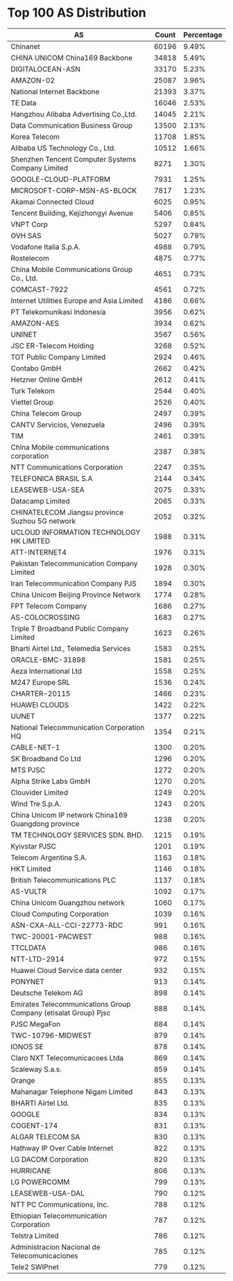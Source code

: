 # Top 100 AS Distribution
| AS | Count | Percentage |
|----|----|----|
| Chinanet | 60196 | 9.49% |
| CHINA UNICOM China169 Backbone | 34818 | 5.49% |
| DIGITALOCEAN-ASN | 33170 | 5.23% |
| AMAZON-02 | 25087 | 3.96% |
| National Internet Backbone | 21393 | 3.37% |
| TE Data | 16046 | 2.53% |
| Hangzhou Alibaba Advertising Co.,Ltd. | 14045 | 2.21% |
| Data Communication Business Group | 13500 | 2.13% |
| Korea Telecom | 11708 | 1.85% |
| Alibaba US Technology Co., Ltd. | 10512 | 1.66% |
| Shenzhen Tencent Computer Systems Company Limited | 8271 | 1.30% |
| GOOGLE-CLOUD-PLATFORM | 7931 | 1.25% |
| MICROSOFT-CORP-MSN-AS-BLOCK | 7817 | 1.23% |
| Akamai Connected Cloud | 6025 | 0.95% |
| Tencent Building, Kejizhongyi Avenue | 5406 | 0.85% |
| VNPT Corp | 5297 | 0.84% |
| OVH SAS | 5027 | 0.79% |
| Vodafone Italia S.p.A. | 4988 | 0.79% |
| Rostelecom | 4875 | 0.77% |
| China Mobile Communications Group Co., Ltd. | 4651 | 0.73% |
| COMCAST-7922 | 4561 | 0.72% |
| Internet Utilities Europe and Asia Limited | 4186 | 0.66% |
| PT Telekomunikasi Indonesia | 3956 | 0.62% |
| AMAZON-AES | 3934 | 0.62% |
| UNINET | 3567 | 0.56% |
| JSC ER-Telecom Holding | 3268 | 0.52% |
| TOT Public Company Limited | 2924 | 0.46% |
| Contabo GmbH | 2662 | 0.42% |
| Hetzner Online GmbH | 2612 | 0.41% |
| Turk Telekom | 2544 | 0.40% |
| Viettel Group | 2526 | 0.40% |
| China Telecom Group | 2497 | 0.39% |
| CANTV Servicios, Venezuela | 2496 | 0.39% |
| TIM | 2461 | 0.39% |
| China Mobile communications corporation | 2387 | 0.38% |
| NTT Communications Corporation | 2247 | 0.35% |
| TELEFONICA BRASIL S.A | 2144 | 0.34% |
| LEASEWEB-USA-SEA | 2075 | 0.33% |
| Datacamp Limited | 2065 | 0.33% |
| CHINATELECOM Jiangsu province Suzhou 5G network | 2052 | 0.32% |
| UCLOUD INFORMATION TECHNOLOGY HK LIMITED | 1988 | 0.31% |
| ATT-INTERNET4 | 1976 | 0.31% |
| Pakistan Telecommunication Company Limited | 1928 | 0.30% |
| Iran Telecommunication Company PJS | 1894 | 0.30% |
| China Unicom Beijing Province Network | 1774 | 0.28% |
| FPT Telecom Company | 1686 | 0.27% |
| AS-COLOCROSSING | 1683 | 0.27% |
| Triple T Broadband Public Company Limited | 1623 | 0.26% |
| Bharti Airtel Ltd., Telemedia Services | 1583 | 0.25% |
| ORACLE-BMC-31898 | 1581 | 0.25% |
| Aeza International Ltd | 1558 | 0.25% |
| M247 Europe SRL | 1536 | 0.24% |
| CHARTER-20115 | 1466 | 0.23% |
| HUAWEI CLOUDS | 1422 | 0.22% |
| UUNET | 1377 | 0.22% |
| National Telecommunication Corporation HQ | 1354 | 0.21% |
| CABLE-NET-1 | 1300 | 0.20% |
| SK Broadband Co Ltd | 1296 | 0.20% |
| MTS PJSC | 1272 | 0.20% |
| Alpha Strike Labs GmbH | 1270 | 0.20% |
| Clouvider Limited | 1249 | 0.20% |
| Wind Tre S.p.A. | 1243 | 0.20% |
| China Unicom IP network China169 Guangdong province | 1238 | 0.20% |
| TM TECHNOLOGY SERVICES SDN. BHD. | 1215 | 0.19% |
| Kyivstar PJSC | 1201 | 0.19% |
| Telecom Argentina S.A. | 1163 | 0.18% |
| HKT Limited | 1146 | 0.18% |
| British Telecommunications PLC | 1137 | 0.18% |
| AS-VULTR | 1092 | 0.17% |
| China Unicom Guangzhou network | 1060 | 0.17% |
| Cloud Computing Corporation | 1039 | 0.16% |
| ASN-CXA-ALL-CCI-22773-RDC | 991 | 0.16% |
| TWC-20001-PACWEST | 988 | 0.16% |
| TTCLDATA | 986 | 0.16% |
| NTT-LTD-2914 | 972 | 0.15% |
| Huawei Cloud Service data center | 932 | 0.15% |
| PONYNET | 913 | 0.14% |
| Deutsche Telekom AG | 898 | 0.14% |
| Emirates Telecommunications Group Company (etisalat Group) Pjsc | 888 | 0.14% |
| PJSC MegaFon | 884 | 0.14% |
| TWC-10796-MIDWEST | 879 | 0.14% |
| IONOS SE | 878 | 0.14% |
| Claro NXT Telecomunicacoes Ltda | 869 | 0.14% |
| Scaleway S.a.s. | 859 | 0.14% |
| Orange | 855 | 0.13% |
| Mahanagar Telephone Nigam Limited | 843 | 0.13% |
| BHARTI Airtel Ltd. | 835 | 0.13% |
| GOOGLE | 834 | 0.13% |
| COGENT-174 | 831 | 0.13% |
| ALGAR TELECOM SA | 830 | 0.13% |
| Hathway IP Over Cable Internet | 822 | 0.13% |
| LG DACOM Corporation | 820 | 0.13% |
| HURRICANE | 806 | 0.13% |
| LG POWERCOMM | 799 | 0.13% |
| LEASEWEB-USA-DAL | 790 | 0.12% |
| NTT PC Communications, Inc. | 788 | 0.12% |
| Ethiopian Telecommunication Corporation | 787 | 0.12% |
| Telstra Limited | 786 | 0.12% |
| Administracion Nacional de Telecomunicaciones | 785 | 0.12% |
| Tele2 SWIPnet | 779 | 0.12% |
